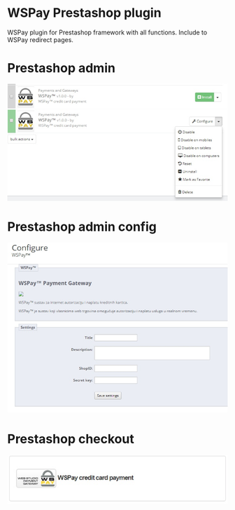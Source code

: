 # WSPay Prestashop plugin
WSPay plugin for Prestashop framework with all functions.
Include to WSPay redirect pages. 

# Prestashop admin
![](https://github.com/ivantusek/WSPay/blob/master/screenshot/wspay_admin_1.jpg)
![](https://github.com/ivantusek/WSPay/blob/master/screenshot/wspay_admin_2.jpg)
# Prestashop admin config
![](https://github.com/ivantusek/WSPay/blob/master/screenshot/wspay_config.jpg)
# Prestashop checkout
![](https://github.com/ivantusek/WSPay/blob/master/screenshot/wspay_frontend.jpg)
